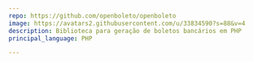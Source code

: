 ```yaml
---
repo: https://github.com/openboleto/openboleto
image: https://avatars2.githubusercontent.com/u/33834590?s=88&v=4
description: Biblioteca para geração de boletos bancários em PHP
principal_language: PHP

---
```

